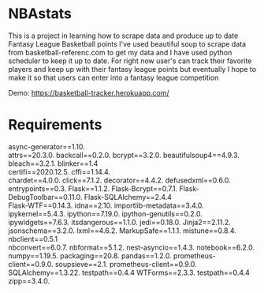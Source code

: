 # NBAstats
This is a project in learning how to scrape data and produce up to date Fantasy League Basketball points
I've used beautiful soup to scrape data from basketball-referenc.com to get my data and I have used python scheduler to keep it up to date.
For right now user's can track their favorite players and keep up with their fantasy league points but eventually I hope to make it so that
users can enter into a fantasy league competition 

Demo: https://basketball-tracker.herokuapp.com/


# Requirements

async-generator==1.10. <br/>
attrs==20.3.0. 
backcall==0.2.0. 
bcrypt==3.2.0. 
beautifulsoup4==4.9.3. 
bleach==3.2.1. 
blinker==1.4           
certifi==2020.12.5. 
cffi==1.14.4.  
chardet==4.0.0. 
click==7.1.2. 
decorator==4.4.2. 
defusedxml==0.6.0. 
entrypoints==0.3. 
Flask==1.1.2. 
Flask-Bcrypt==0.7.1. 
Flask-DebugToolbar==0.11.0. 
Flask-SQLAlchemy==2.4.4   
Flask-WTF==0.14.3. 
idna==2.10. 
importlib-metadata==3.4.0. 
ipykernel==5.4.3. 
ipython==7.19.0. 
ipython-genutils==0.2.0. 
ipywidgets==7.6.3. 
itsdangerous==1.1.0. 
jedi==0.18.0. 
Jinja2==2.11.2. 
jsonschema==3.2.0. 
lxml==4.6.2. 
MarkupSafe==1.1.1. 
mistune==0.8.4. 
nbclient==0.5.1  
nbconvert==6.0.7. 
nbformat==5.1.2. 
nest-asyncio==1.4.3. 
notebook==6.2.0. 
numpy==1.19.5. 
packaging==20.8. 
pandas==1.2.0. 
prometheus-client==0.9.0. 
soupsieve==2.1. 
prometheus-client==0.9.0. 
SQLAlchemy==1.3.22. 
testpath==0.4.4
WTForms==2.3.3. 
testpath==0.4.4
zipp==3.4.0. 
